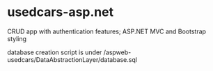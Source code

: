 # usedcars-asp.net
CRUD app with authentication features; ASP.NET MVC and Bootstrap styling

database creation script is under /aspweb-usedcars/DataAbstractionLayer/database.sql
